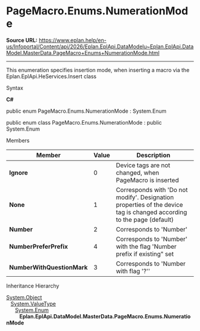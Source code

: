 # PageMacro.Enums.NumerationMode

**Source URL:** https://www.eplan.help/en-us/Infoportal/Content/api/2026/Eplan.EplApi.DataModelu~Eplan.EplApi.DataModel.MasterData.PageMacro+Enums+NumerationMode.html

---

This enumeration specifies insertion mode, when inserting a macro via the Eplan.EplApi.HeServices.Insert class

Syntax

**C#**



public enum PageMacro.Enums.NumerationMode : System.Enum

public enum class PageMacro.Enums.NumerationMode : public System.Enum


Members

| Member | Value | Description |
| --- | --- | --- |
| **Ignore** | 0 | Device tags are not changed, when PageMacro is inserted |
| **None** | 1 | Corresponds with 'Do not modify'. Designation properties of the device tag is changed according to the page (default) |
| **Number** | 2 | Corresponds to 'Number' |
| **NumberPreferPrefix** | 4 | Corresponds to 'Number' with the flag 'Number prefix if existing" set |
| **NumberWithQuestionMark** | 3 | Corresponds to 'Number with flag '?'' |

Inheritance Hierarchy

[System.Object](#)  
   [System.ValueType](#)  
      [System.Enum](#)  
         **Eplan.EplApi.DataModel.MasterData.PageMacro.Enums.NumerationMode**
